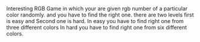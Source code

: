  Interesting RGB Game in which your are given rgb number of a particular color randomly. and you have to find the right one.
 there are two levels first is easy and Second one is hard. In easy you have to find right one from three different colors
 In hard you have to find right one from six different colors.
